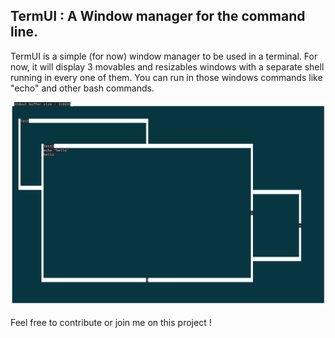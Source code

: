 ## TermUI : A Window manager for the command line.

TermUI is a simple (for now) window manager to be used in a terminal.
For now, it will display 3 movables and resizables windows with a separate shell running in every one of them.
You can run in those windows commands like "echo" and other bash commands.

![screenshot.png](https://raw.githubusercontent.com/Teln0/TermUI/master/screenshot.png)

Feel free to contribute or join me on this project !